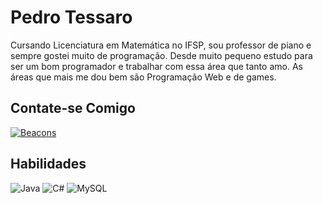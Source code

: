 # Pedro Tessaro
Cursando Licenciatura em Matemática no IFSP, sou professor de piano e sempre gostei muito de programação. Desde muito pequeno estudo para ser um bom programador e trabalhar com essa área que tanto amo. As áreas que mais me dou bem são Programação Web e de games.

## Contate-se Comigo
[![Beacons](https://img.shields.io/badge/-Minhas%20Redes%20Sociais%20-30A3DE?style=for-the-badge)](https://beacons.ai/pedrotessaro)

## Habilidades 
![Java](https://img.shields.io/badge/java-%23ED8B.svg?style=for-the-badge&logo=openjdk&logo)
![C#](https://img.shields.io/badge/C%23-FFFF00?style=for-the-badge&logo=c-sharp&logoColor=white)
![MySQL](https://img.shields.io/badge/MySQL-23153F?style=for-the-badge&logo=mysql&logoColor=white)